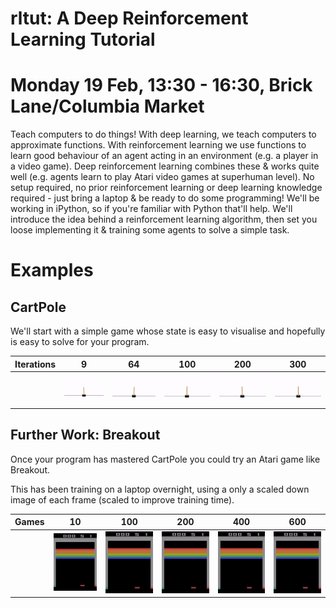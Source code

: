 # rltut: A Deep Reinforcement Learning Tutorial

# Monday 19 Feb, 13:30 - 16:30, Brick Lane/Columbia Market

Teach computers to do things! With deep learning, we teach computers to approximate functions. With reinforcement learning we use functions to learn good behaviour of an agent acting in an environment (e.g. a player in a video game). Deep reinforcement learning combines these & works quite well (e.g. agents learn to play Atari video games at superhuman level).
No setup required, no prior reinforcement learning or deep learning knowledge required - just bring a laptop & be ready to do some programming! We'll be working in iPython, so if you're familiar with Python that'll help. We'll introduce the idea behind a reinforcement learning algorithm, then set you loose implementing it & training some agents to solve a simple task.

# Examples
## CartPole

We'll start with a simple game whose state is easy to visualise and hopefully is easy to solve for your program.

Iterations | 9 | 64 | 100 | 200 | 300
---|---|---|---|---|---
| | <img src="https://github.com/vezerarpi/rltut/blob/ideas-fair/assets/ideas-fair/cartpole/openaigym.video.0.3537.video000009.gif" width="160"> | <img src="https://github.com/vezerarpi/rltut/blob/ideas-fair/assets/ideas-fair/cartpole/openaigym.video.0.3537.video000064.gif" width="160"> | <img src="https://github.com/vezerarpi/rltut/blob/ideas-fair/assets/ideas-fair/cartpole/openaigym.video.0.3537.video000100.gif" width="160"> | <img src="https://github.com/vezerarpi/rltut/blob/ideas-fair/assets/ideas-fair/cartpole/openaigym.video.0.3537.video000200.gif" width="160"> | <img src="https://github.com/vezerarpi/rltut/blob/ideas-fair/assets/ideas-fair/cartpole/openaigym.video.0.3537.video000300.gif" width="160"> |


## Further Work: Breakout
Once your program has mastered CartPole you could try an Atari game like Breakout.

This has been training on a laptop overnight, using a only a scaled down image of each frame (scaled to improve training time).

| Games | 10 | 100 | 200 | 400 | 600 |
| --- | --- | --- | --- | --- | --- |
| | <img src="https://github.com/vezerarpi/rltut/blob/ideas-fair/assets/ideas-fair/openaigym.video.0.36495.video000010.gif" width="160"> | <img src="https://github.com/vezerarpi/rltut/blob/ideas-fair/assets/ideas-fair/openaigym.video.0.36495.video000080.gif" width="160"> | <img src="https://github.com/vezerarpi/rltut/blob/ideas-fair/assets/ideas-fair/openaigym.video.0.36495.video000200.gif" width="160"> | <img src="https://github.com/vezerarpi/rltut/blob/ideas-fair/assets/ideas-fair/openaigym.video.0.36495.video000600.gif" width="160"> | <img src="https://github.com/vezerarpi/rltut/blob/ideas-fair/assets/ideas-fair/openaigym.video.0.36495.video000580.gif" width="160"> |
